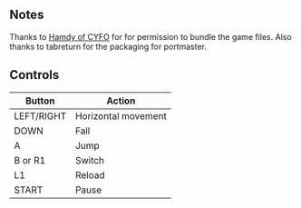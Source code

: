 ## Notes

Thanks to [Hamdy of CYFO](https://cyfo.itch.io/paused) for for permission to bundle the game files. Also thanks to tabreturn for the packaging for portmaster.

## Controls

| Button     | Action              |
| ---------- | ------------------- |
| LEFT/RIGHT | Horizontal movement |
| DOWN       | Fall                |
| A          | Jump                |
| B or R1    | Switch              |
| L1         | Reload              |
| START      | Pause               |

